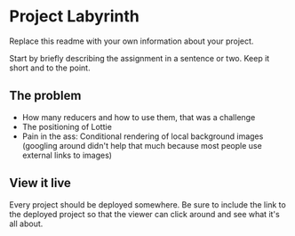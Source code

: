 # Project Labyrinth

Replace this readme with your own information about your project.

Start by briefly describing the assignment in a sentence or two. Keep it short and to the point.

## The problem

- How many reducers and how to use them, that was a challenge
- The positioning of Lottie
- Pain in the ass: Conditional rendering of local background images (googling around didn't help that much because most people use external links to images)

## View it live

Every project should be deployed somewhere. Be sure to include the link to the deployed project so that the viewer can click around and see what it's all about.
